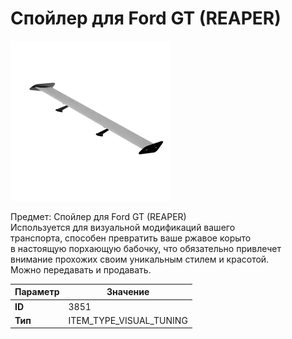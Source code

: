 # Спойлер для Ford GT (REAPER)

![Item Image](../img/3851.webp?raw=true)

Предмет: Спойлер для Ford GT (REAPER)<br>Используется для визуальной модификаций вашего<br>транспорта, способен превратить ваше ржавое корыто<br>в настоящую порхающую бабочку, что обязательно привлечет<br>внимание прохожих своим уникальным стилем и красотой.<br>Можно передавать и продавать.


| Параметр | Значение |
|----------|----------|
| **ID** | 3851 |
| **Тип** | ITEM_TYPE_VISUAL_TUNING |

